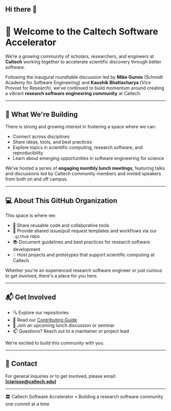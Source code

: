 ## Hi there 👋

# 👋 Welcome to the Caltech Software Accelerator

We’re a growing community of scholars, researchers, and engineers at **Caltech** working together to accelerate scientific discovery through better software.

Following the inaugural roundtable discussion led by **Mike Gurnis** (Schmidt Academy for Software Engineering) and **Kaushik Bhattacharya** (Vice Provost for Research), we’ve continued to build momentum around creating a vibrant **research software engineering community** at Caltech.

---

## 🌱 What We're Building

There is strong and growing interest in fostering a space where we can:

- Connect across disciplines
- Share ideas, tools, and best practices
- Explore topics in scientific computing, research software, and reproducibility
- Learn about emerging opportunities in software engineering for science

We’ve hosted a series of **engaging monthly lunch meetings**, featuring talks and discussions led by Caltech community members and invited speakers from both on and off campus.

---

## 💻 About This GitHub Organization

This space is where we:
- 🧰 Share reusable code and collaborative tools
- 🧵 Provide shared issue/pull request templates and workflows via our `.github` repo
- 📚 Document guidelines and best practices for research software development
- 💡 Host projects and prototypes that support scientific computing at Caltech

Whether you're an experienced research software engineer or just curious to get involved, there's a place for you here.

---

## 📬 Get Involved

- 🔍 Explore our repositories
- 📝 Read our [Contributing Guide](CONTRIBUTING.md)
- 💬 Join an upcoming lunch discussion or seminar
- 📫 Questions? Reach out to a maintainer or project lead

We’re excited to build this community with you.

---

## 🧭 Contact

For general inquiries or to get involved, please email: **[clarisse@caltech.edu]**

---

🏛️ Caltech Software Accelerator • Building a research software community one commit at a time

